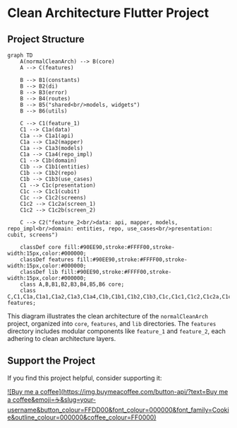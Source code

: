 # Clean Architecture Flutter Project

## Project Structure

```mermaid
graph TD
    A(normalCleanArch) --> B(core)
    A --> C(features)

    B --> B1(constants)
    B --> B2(di)
    B --> B3(error)
    B --> B4(routes)
    B --> B5("shared<br/>models, widgets")
    B --> B6(utils)

    C --> C1(feature_1)
    C1 --> C1a(data)
    C1a --> C1a1(api)
    C1a --> C1a2(mapper)
    C1a --> C1a3(models)
    C1a --> C1a4(repo_impl)
    C1 --> C1b(domain)
    C1b --> C1b1(entities)
    C1b --> C1b2(repo)
    C1b --> C1b3(use_cases)
    C1 --> C1c(presentation)
    C1c --> C1c1(cubit)
    C1c --> C1c2(screens)
    C1c2 --> C1c2a(screen_1)
    C1c2 --> C1c2b(screen_2)

    C --> C2("feature_2<br/>data: api, mapper, models, repo_impl<br/>domain: entities, repo, use_cases<br/>presentation: cubit, screens")

    classDef core fill:#90EE90,stroke:#FFFF00,stroke-width:15px,color:#000000;
    classDef features fill:#90EE90,stroke:#FFFF00,stroke-width:15px,color:#000000;
    classDef lib fill:#90EE90,stroke:#FFFF00,stroke-width:15px,color:#000000;
    class A,B,B1,B2,B3,B4,B5,B6 core;
    class C,C1,C1a,C1a1,C1a2,C1a3,C1a4,C1b,C1b1,C1b2,C1b3,C1c,C1c1,C1c2,C1c2a,C1c2b,C2 features;
```

This diagram illustrates the clean architecture of the `normalCleanArch` project, organized into `core`, `features`, and `lib` directories. The `features` directory includes modular components like `feature_1` and `feature_2`, each adhering to clean architecture layers.

## Support the Project

If you find this project helpful, consider supporting it:

[![Buy me a coffee](https://img.buymeacoffee.com/button-api/?text=Buy me a coffee&emoji=☕&slug=your-username&button_colour=FFDD00&font_colour=000000&font_family=Cookie&outline_colour=000000&coffee_colour=FF0000)](https://buymeacoffee.com/your-username)